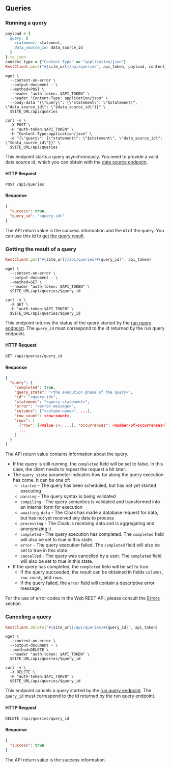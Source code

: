 ## Queries

### Running a query

```ruby
payload = {
  query: {
    statement: statement,
    data_source_id: data_source_id
  }
}.to_json
content_type = {"Content-Type" => "application/json"}
RestClient.post("#{site_url}/api/queries", api_token, payload, content_type)
```

```shell
wget \
  --content-on-error \
  --output-document - \
  --method=POST \
  --header "auth-token: $API_TOKEN" \
  --header "Content-Type: application/json" \
  --body-data "{\"query\": {\"statement\": \"$statement\", \"data_source_id\": \"$data_source_id\"}}" \
  $SITE_URL/api/queries
```

```curl
curl -v \
  -X POST \
  -H "auth-token:$API_TOKEN" \
  -H "Content-Type:application/json" \
  -d "{\"query\": {\"statement\": \"$statement\", \"data_source_id\": \"$data_source_id\"}}" \
  $SITE_URL/api/queries
```

This endpoint starts a query asynchronously. You need to provide a valid data source id, which you can obtain with the [data source endpoint](#get-the-list-of-all-data-sources).

#### HTTP Request

`POST /api/queries`

#### Response

```json
{
  "success": true,
  "query_id": "<query-id>"
}
```

The API return value is the success information and the id of the query. You can use this id to [get the query result](#getting-the-result-of-a-query).


### Getting the result of a query

```ruby
RestClient.get("#{site_url}/api/queries/#{query_id}", api_token)
```

```shell
wget \
  --content-on-error \
  --output-document - \
  --method=GET \
  --header "auth-token: $API_TOKEN" \
  $SITE_URL/api/queries/$query_id
```

```curl
curl -v \
  -X GET \
  -H "auth-token:$API_TOKEN" \
  $SITE_URL/api/queries/$query_id
```

This endpoint returns the status of the query started by the [run query endpoint](#running-a-query). The `query_id` must correspond to the id returned by the run query endpoint.

#### HTTP Request

`GET /api/queries/query_id`

#### Response

```json
{
  "query": {
    "completed": true,
    "query_state": "<the execution phase of the query>",
    "id": "<query-id>",
    "statement": "<query-statement>",
    "error": "<error-message>",
    "columns": ["<column-name>", ...],
    "row_count": <row-count>,
    "rows": [
      {"row": [<value-1>, ...], "occurrences": <number-of-occurrences>},
      ...
    ]
  }
}
```

The API return value contains information about the query.

- If the query is still running, the `completed` field will be set to false. In this case, the client needs to
repeat the request a bit later.
- The `query_state` parameter indicates how far along the query execution has come.
It can be one of:
  - `started` - The query has been scheduled, but has not yet started executing
  - `parsing` - The query syntax is being validated
  - `compiling` - The query semantics is validated and transformed into an internal form for execution
  - `awaiting_data` - The Cloak has made a database request for data, but has not yet received any data to process
  - `processing` - The Cloak is receiving data and is aggregating and anonymizing it
  - `completed` - The query execution has completed. The `completed` field will also be set to true in this state.
  - `error` - The query execution failed. The `completed` field will also be set to true in this state.
  - `cancelled` - The query was cancelled by a user. The `completed` field will also be set to true in this state.
- If the query has completed, the `completed` field will be set to true.
  - If the query succeeded, the result can be obtained in fields `columns`, `row_count`, and `rows`.
  - If the query failed, the `error` field will contain a descriptive error message.

For the use of error codes in the Web REST API, please consult the [Errors](#errors) section.

### Canceling a query

```ruby
RestClient.delete("#{site_url}/api/queries/#{query_id}", api_token)
```

```shell
wget \
  --content-on-error \
  --output-document - \
  --method=DELETE \
  --header "auth-token: $API_TOKEN" \
  $SITE_URL/api/queries/$query_id
```

```curl
curl -v \
  -X DELETE \
  -H "auth-token:$API_TOKEN" \
  $SITE_URL/api/queries/$query_id
```

This endpoint cancels a query started by the [run query endpoint](#running-a-query). The `query_id` must correspond to the id returned by the run query endpoint.

#### HTTP Request

`DELETE /api/queries/query_id`

#### Response

```json
{
  "success": true
}
```

The API return value is the success information.
